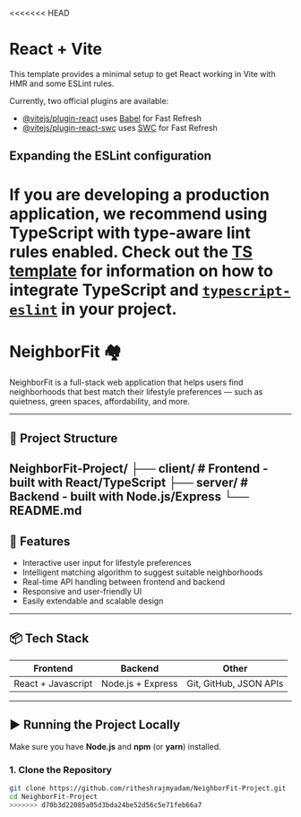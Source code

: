 <<<<<<< HEAD
# React + Vite

This template provides a minimal setup to get React working in Vite with HMR and some ESLint rules.

Currently, two official plugins are available:

- [@vitejs/plugin-react](https://github.com/vitejs/vite-plugin-react/blob/main/packages/plugin-react) uses [Babel](https://babeljs.io/) for Fast Refresh
- [@vitejs/plugin-react-swc](https://github.com/vitejs/vite-plugin-react/blob/main/packages/plugin-react-swc) uses [SWC](https://swc.rs/) for Fast Refresh

## Expanding the ESLint configuration

If you are developing a production application, we recommend using TypeScript with type-aware lint rules enabled. Check out the [TS template](https://github.com/vitejs/vite/tree/main/packages/create-vite/template-react-ts) for information on how to integrate TypeScript and [`typescript-eslint`](https://typescript-eslint.io) in your project.
=======
# NeighborFit 🏘️

NeighborFit is a full-stack web application that helps users find neighborhoods that best match their lifestyle preferences — such as quietness, green spaces, affordability, and more.

---

## 🧩 Project Structure
NeighborFit-Project/
├── client/ # Frontend - built with React/TypeScript
├── server/ # Backend - built with Node.js/Express
└── README.md
---

## 🚀 Features

- Interactive user input for lifestyle preferences
- Intelligent matching algorithm to suggest suitable neighborhoods
- Real-time API handling between frontend and backend
- Responsive and user-friendly UI
- Easily extendable and scalable design

---

## 📦 Tech Stack

| Frontend | Backend | Other |
|----------|---------|-------|
| React + Javascript | Node.js + Express | Git, GitHub, JSON APIs |

---

## ▶️ Running the Project Locally

Make sure you have **Node.js** and **npm** (or **yarn**) installed.

### 1. Clone the Repository

```bash
git clone https://github.com/ritheshrajmyadam/NeighborFit-Project.git
cd NeighborFit-Project
>>>>>>> d70b3d22085a05d3bda24be52d56c5e71feb66a7
